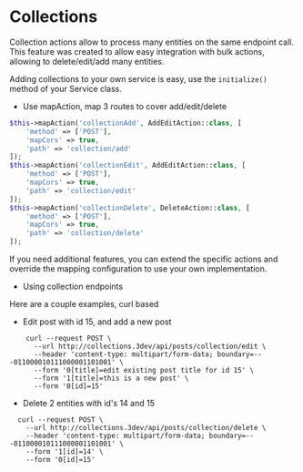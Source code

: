 Collections
==========

Collection actions allow to process many entities on the same endpoint call. 
This feature was created to allow easy integration with bulk actions, allowing to 
delete/edit/add many entities.

Adding collections to your own service is easy, use the `initialize()` method of your Service class.

* Use mapAction, map 3 routes to cover add/edit/delete

```php
$this->mapAction('collectionAdd', AddEditAction::class, [
    'method' => ['POST'],
    'mapCors' => true,
    'path' => 'collection/add'
]);
$this->mapAction('collectionEdit', AddEditAction::class, [
    'method' => ['POST'],
    'mapCors' => true,
    'path' => 'collection/edit'
]);
$this->mapAction('collectionDelete', DeleteAction::class, [
    'method' => ['POST'],
    'mapCors' => true,
    'path' => 'collection/delete'
]);
```
If you need additional features, you can extend the specific actions 
and override the mapping configuration to use your own implementation.

* Using collection endpoints

Here are a couple examples, curl based

  * Edit post with id 15, and add a new post

```
    curl --request POST \
      --url http://collections.3dev/api/posts/collection/edit \
      --header 'content-type: multipart/form-data; boundary=---011000010111000001101001' \
      --form '0[title]=edit existing post title for id 15' \
      --form '1[title]=this is a new post' \
      --form '0[id]=15'
```
  
  * Delete 2 entities with id's 14 and 15
  
  ```
    curl --request POST \
      --url http://collections.3dev/api/posts/collection/delete \
      --header 'content-type: multipart/form-data; boundary=---011000010111000001101001' \
      --form '1[id]=14' \
      --form '0[id]=15' 
  ```